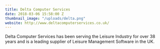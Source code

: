 ```yaml
---
title: Delta Computer Services
date: 2018-03-06 15:58:00 Z
thumbnail_image: "/uploads/delta.png"
website: http://www.deltacomputerservices.co.uk/
---
```


Delta Computer Services has been serving the Leisure Industry for over 38 years and is a leading supplier of Leisure Management Software in the UK.